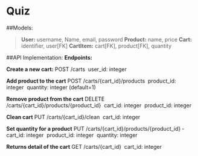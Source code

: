 # Quiz

##Models:
>**User:** username, Name, email, password 
>**Product:** name, price
>**Cart:** identifier, user[FK] 
>**CartItem:** cart[FK], product[FK], quantity

##API Implementation:
**Endpoints:**

**Create a new cart:**
 POST /carts
­ user_id: integer


**Add product to the cart**
POST /carts/{cart_id}/products
­ product_id: integer
­ quantity: integer (default=1)

**Remove product from the cart**
DELETE /carts/{cart_id}/products/{product_id}
­ cart_id: integer
­ product_id: integer

**Clean cart**
PUT /carts/{cart_id}/clean
­ cart_id: integer

**Set quantity for a product**
PUT /carts/{cart_id}/products/{product_id}
­ cart_id: integer
­ product_id: integer
­ quantity: integer

**Returns detail of the cart**
GET /carts/{cart_id}
­ cart_id: integer
